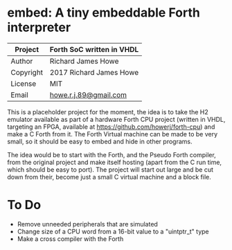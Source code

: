 # embed: A tiny embeddable Forth interpreter 

| Project   | Forth SoC written in VHDL |
| --------- | ------------------------- |
| Author    | Richard James Howe        |
| Copyright | 2017 Richard James Howe   |
| License   | MIT                       |
| Email     | howe.r.j.89@gmail.com     |


This is a placeholder project for the moment, the idea is to take the H2
emulator available as part of a hardware Forth CPU project (written in VHDL,
targeting an FPGA, available at <https://github.com/howerj/forth-cpu>) and 
make a C Forth from it. The Forth Virtual machine can be
made to be very small, so it should be easy to embed and hide in other
programs.

The idea would be to start with the Forth, and the Pseudo Forth compiler, from the
original project and make itself hosting (apart from the C run time, which
should be easy to port). The project will start out large and be cut down from
their, become just a small C virtual machine and a block file.

# To Do

* Remove unneeded peripherals that are simulated
* Change size of a CPU word from a 16-bit value to a "uintptr\_t" type
* Make a cross compiler with the Forth


